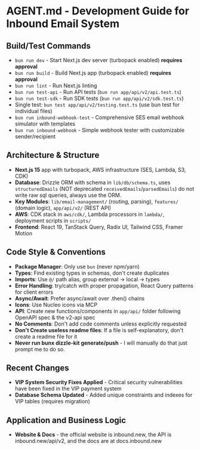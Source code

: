 # AGENT.md - Development Guide for Inbound Email System

## Build/Test Commands
- `bun run dev` - Start Next.js dev server (turbopack enabled) **requires approval**
- `bun run build` - Build Next.js app (turbopack enabled) **requires approval**  
- `bun run lint` - Run Next.js linting
- `bun run test-api` - Run API tests (`bun run app/api/v2/api.test.ts`)
- `bun run test-sdk` - Run SDK tests (`bun run app/api/v2/sdk.test.ts`)
- Single test: `bun test app/api/v2/testing.test.ts` (use bun test for individual files)
- `bun run inbound-webhook-test` - Comprehensive SES email webhook simulator with templates
- `bun run inbound-webhook` - Simple webhook tester with customizable sender/recipient

## Architecture & Structure
- **Next.js 15** app with turbopack, AWS infrastructure (SES, Lambda, S3, CDK)
- **Database**: Drizzle ORM with schema in `lib/db/schema.ts`, uses `structuredEmails` (NOT deprecated `receivedEmails`/`parsedEmails`) do not write raw sql queries, always use the ORM.
- **Key Modules**: `lib/email-management/` (routing, parsing), `features/` (domain logic), `app/api/v2/` (REST API)
- **AWS**: CDK stack in `aws/cdk/`, Lambda processors in `lambda/`, deployment scripts in `scripts/`
- **Frontend**: React 19, TanStack Query, Radix UI, Tailwind CSS, Framer Motion

## Code Style & Conventions
- **Package Manager**: Only use `bun` (never npm/yarn)
- **Types**: Find existing types in schemas, don't create duplicates
- **Imports**: Use `@/` path alias, group external → local → types
- **Error Handling**: try/catch with proper propagation, React Query patterns for client errors
- **Async/Await**: Prefer async/await over .then() chains
- **Icons**: Use Nucleo icons via MCP
- **API**: Create new functions/components in `app/api/` folder following OpenAPI spec & the v2-api spec
- **No Comments**: Don't add code comments unless explicitly requested
- **Don't Create useless readme files**: If a file is self-explanatory, don't create a readme file for it
- **Never run bunx dizzle-kit generate/push** - I will manually do that just prompt me to do so.

## Recent Changes
- **VIP System Security Fixes Applied** - Critical security vulnerabilities have been fixed in the VIP payment system
- **Database Schema Updated** - Added unique constraints and indexes for VIP tables (requires migration) 

## Application and Business Logic
- **Website & Docs** - the official website is inbound.new, the API is inbound.new/api/v2, and the docs are at docs.inbound.new

